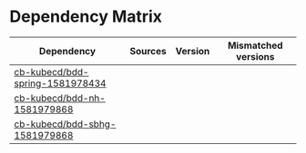# Dependency Matrix

Dependency | Sources | Version | Mismatched versions
---------- | ------- | ------- | -------------------
[cb-kubecd/bdd-spring-1581978434](https://github.com/cb-kubecd/bdd-spring-1581978434.git) |  | []() | 
[cb-kubecd/bdd-nh-1581979868](https://github.com/cb-kubecd/bdd-nh-1581979868.git) |  | []() | 
[cb-kubecd/bdd-sbhg-1581979868](https://github.com/cb-kubecd/bdd-sbhg-1581979868.git) |  | []() | 
